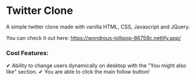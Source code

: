 ﻿# Twitter Clone
 
 A simple twitter clone made with vanilla HTML, CSS, Javascript and JQuery.
 
 You can check it out here: https://wondrous-lollipop-86759c.netlify.app/


### Cool Features:
✔ Ability to change users dynamically on desktop with the "You might also like" section. 
✔ You are able to click the main follow button!
